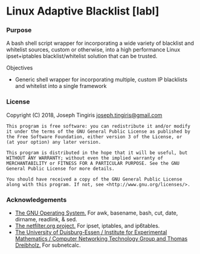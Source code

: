 # Linux Adaptive Blacklist [labl]

### Purpose

A bash shell script wrapper for incorporating a wide variety of blacklist and whitelist sources, custom or otherwise, into a
high performance Linux ipset+iptables blacklist/whitelist solution that can be trusted.

Objectives

* Generic shell wrapper for incorporating multiple, custom IP blacklists and whitelist into a single framework

### License

Copyright (C) 2018, Joseph Tingiris [joseph.tingiris@gmail.com](mailto:joseph.tingiris@gmail.com)

```text
This program is free software: you can redistribute it and/or modify
it under the terms of the GNU General Public License as published by
the Free Software Foundation, either version 3 of the License, or
(at your option) any later version.

This program is distributed in the hope that it will be useful, but
WITHOUT ANY WARRANTY; without even the implied warranty of
MERCHANTABILITY or FITNESS FOR A PARTICULAR PURPOSE. See the GNU
General Public License for more details.

You should have received a copy of the GNU General Public License
along with this program. If not, see <http://www.gnu.org/licenses/>.
```

### Acknowledgements

* [The GNU Operating System.](https://www.gnu.org/software/bash/) For awk, basename, bash, cut, date, dirname, readlink, & sed.
* [The netfilter.org project.](https://netfilter.org/) For ipset, iptables, and ip6tables.
* [The University of Duisburg-Essen / Institute for Experimental Mathematics / Computer Networking Technology Group and Thomas Dreibholz.](https://www.uni-due.de/~be0001/subnetcalc/) For subnetcalc.
